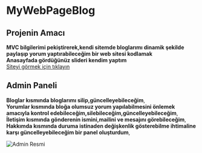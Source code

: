 # MyWebPageBlog
## Projenin Amacı
**MVC bilgilerimi pekiştirerek,kendi sitemde bloglarımı dinamik şekilde paylaşıp yorum yaptırabileceğim bir web sitesi kodlamak** <br>
**Anasayfada gördüğünüz slideri kendim yaptım**<br>
[Siteyi görmek için tıklayın](http://www.muharremyalman.com)<br>
## Admin Paneli
**Bloglar kısmında bloglarımı silip,güncelleyebileceğim**,<br>
**Yorumlar kısmında bloğa olumsuz yorum yapılabilmesini önlemek amacıyla kontrol edebileceğim,silebileceğim,güncelleyebileceğim**,<br>
**İletişim kısmında gönderenin ismini,mailini ve mesajını görebileceğim**,<br>
**Hakkımda kısmında duruma istinaden değişkenlik gösterebilme ihtimaline karşı güncelleyebileceğim bir panel oluşturdum**,<br>

![Admin Resmi](https://i.hizliresim.com/3QACpx.png)
